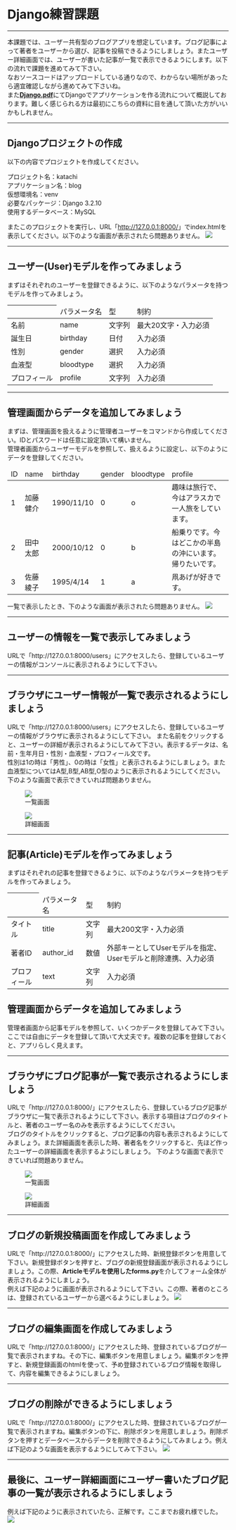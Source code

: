 <h1>Django練習課題</h1>

<hr>
本課題では、ユーザー共有型のブログアプリを想定しています。ブログ記事によって著者をユーザーから選び、記事を投稿できるようにしましょう。またユーザー詳細画面では、ユーザーが書いた記事が一覧で表示できるようにします。以下の流れで課題を進めてみて下さい。<br/>
なおソースコードはアップロードしている通りなので、わからない場所があったら適宜確認しながら進めてみて下さいね。<br/>
また<a href="https://github.com/1110-t/DjangoExersise/blob/master/Django.pdf"><b>Django.pdf</b></a>にてDjangoでアプリケーションを作る流れについて概説しております。難しく感じられる方は最初にこちらの資料に目を通して頂いた方がいいかもしれません。
<hr>
<h2>Djangoプロジェクトの作成</h2>
以下の内容でプロジェクトを作成してください。<br/>

プロジェクト名：katachi<br/>
アプリケーション名：blog<br/>
仮想環境名：venv<br/>
必要なパッケージ：Django 3.2.10<br/>
使用するデータベース：MySQL

またこのプロジェクトを実行し、URL「<a>http://127.0.0.1:8000/</a>」でindex.htmlを表示してください。以下のような画面が表示されたら問題ありません。
<img src="./forREADME/install.jpg">

<hr>
<h2>ユーザー(User)モデルを作ってみましょう</h2>
まずはそれぞれのユーザーを登録できるように、以下のようなパラメータを持つモデルを作ってみましょう。
<table>
    <thead>
        <tr>
            <th></th>
            <td>パラメータ名</td>
            <td>型</td>
            <td>制約</td>
        </tr>
    </thead>
    <tbody>
        <tr>
            <td>名前</td>
            <td>name</td>
            <td>文字列</td>
            <td>最大20文字・入力必須</td>
        </tr>
        <tr>
            <td>誕生日</td>
            <td>birthday</td>
            <td>日付</td>
            <td>入力必須</td>
        </tr>
        <tr>
            <td>性別</td>
            <td>gender</td>
            <td>選択</td>
            <td>入力必須</td>
        </tr>
        <tr>
            <td>血液型</td>
            <td>bloodtype</td>
            <td>選択</td>
            <td>入力必須</td>
        </tr>
        <tr>
            <td>プロフィール</td>
            <td>profile</td>
            <td>文字列</td>
            <td>入力必須</td>
        </tr>
    </tbody>
</table>
<hr>
<h2>管理画面からデータを追加してみましょう</h2>
まずは、管理画面を扱えるように管理者ユーザーをコマンドから作成してください。IDとパスワードは任意に設定頂いて構いません。</br>
管理者画面からユーザーモデルを参照して、扱えるように設定し、以下のようにデータを登録してください。
<table>
    <thead>
        <tr>
            <td>ID</td>
            <td>name</td>
            <td>birthday</td>
            <td>gender</td>
            <td>bloodtype</td>
            <td>profile</td>
        </tr>
    </thead>
    <tbody>
        <tr>
            <td>1</td>
            <td>加藤健介</td>
            <td>1990/11/10</td>
            <td>0</td>
            <td>o</td>
            <td>趣味は旅行で、今はアラスカで一人旅をしています。</td>
        </tr>
        <tr>
            <td>2</td>
            <td>田中太郎</td>
            <td>2000/10/12</td>
            <td>0</td>
            <td>b</td>
            <td>船乗りです。今はどこかの半島の沖にいます。帰りたいです。</td>
        </tr>
        <tr>
            <td>3</td>
            <td>佐藤綾子</td>
            <td>1995/4/14</td>
            <td>1</td>
            <td>a</td>
            <td>凧あげが好きです。</td>
        </tr>
    </tbody>
</table>

一覧で表示したとき、下のような画面が表示されたら問題ありません。
<img src="./forREADME/profiles.jpg">

<hr>
<h2>ユーザーの情報を一覧で表示してみましょう</h2>
URLで「<a>http://127.0.0.1:8000/users</a>」にアクセスしたら、登録しているユーザーの情報がコンソールに表示されるようにして下さい。

<hr>
<h2>ブラウザにユーザー情報が一覧で表示されるようにしましょう</h2>
URLで「<a>http://127.0.0.1:8000/users</a>」にアクセスしたら、登録しているユーザーの情報がブラウザに表示されるようにして下さい。
また名前をクリックすると、ユーザーの詳細が表示されるようにしてみて下さい。表示するデータは、名前・生年月日・性別・血液型・プロフィール文です。<br/>
性別は1の時は「男性」、0の時は「女性」と表示されるようにしましょう。また血液型についてはA型,B型,AB型,O型のように表示されるようにしてください。<br/>
下のような画面で表示できていれば問題ありません。<br/>
<figure>
    <img src="./forREADME/users.jpg">
    <figcaption>一覧画面</figcatption>
</figure>
<figure>
    <img src="./forREADME/user_detail.jpg">
    <figcaption>詳細画面</figcatption>
</figure>

<hr>
<h2>記事(Article)モデルを作ってみましょう</h2>
まずはそれぞれの記事を登録できるように、以下のようなパラメータを持つモデルを作ってみましょう。

<table>
    <thead>
        <tr>
            <th></th>
            <td>パラメータ名</td>
            <td>型</td>
            <td>制約</td>
        </tr>
    </thead>
    <tbody>
        <tr>
            <td>タイトル</td>
            <td>title</td>
            <td>文字列</td>
            <td>最大200文字・入力必須</td>
        </tr>
        <tr>
            <td>著者ID</td>
            <td>author_id</td>
            <td>数値</td>
            <td>外部キーとしてUserモデルを指定、Userモデルと削除連携、入力必須</td>
        </tr>
        <tr>
            <td>プロフィール</td>
            <td>text</td>
            <td>文字列</td>
            <td>入力必須</td>
        </tr>
    </tbody>
</table>

<h2>管理画面からデータを追加してみましょう</h2>
管理者画面から記事モデルを参照して、いくつかデータを登録してみて下さい。ここでは自由にデータを登録して頂いて大丈夫です。複数の記事を登録しておくと、アプリらしく見えます。

<hr>
<h2>ブラウザにブログ記事が一覧で表示されるようにしましょう</h2>
URLで「<a>http://127.0.0.1:8000/</a>」にアクセスしたら、登録しているブログ記事がブラウザに一覧で表示されるようにして下さい。表示する項目はブログのタイトルと、著者のユーザー名のみを表示するようにしてください。<br/>
ブログのタイトルをクリックすると、ブログ記事の内容も表示されるようにしてみましょう。また詳細画面を表示した時、著者名をクリックすると、先ほど作ったユーザーの詳細画面を表示するようにしましょう。
下のような画面で表示できていれば問題ありません。<br/>
<figure>
    <img src="./forREADME/articles.jpg">
    <figcaption>一覧画面</figcatption>
</figure>
<figure>
    <img src="./forREADME/article_detail.jpg">
    <figcaption>詳細画面</figcatption>
</figure>
<hr>
<h2>ブログの新規投稿画面を作成してみましょう</h2>
URLで「<a>http://127.0.0.1:8000/</a>」にアクセスした時、新規登録ボタンを用意して下さい。新規登録ボタンを押すと、ブログの新規登録画面が表示されるようにしましょう。この際、<b>Articleモデルを使用したforms.py</b>を介してフォーム全体が表示されるようにしましょう。<br/>
例えば下記のように画面が表示されるようにして下さい。この際、著者のところは、登録されているユーザーから選べるようにしましょう。
<img src="./forREADME/new.jpg">
<hr>
<h2>ブログの編集画面を作成してみましょう</h2>
URLで「<a>http://127.0.0.1:8000/</a>」にアクセスした時、登録されているブログが一覧で表示されますね。その下に、編集ボタンを用意しましょう。編集ボタンを押すと、新規登録画面のhtmlを使って、予め登録されているブログ情報を取得して、内容を編集できるようにしましょう。<br/>
<hr>
<h2>ブログの削除ができるようにしましょう</h2>
URLで「<a>http://127.0.0.1:8000/</a>」にアクセスした時、登録されているブログが一覧で表示されますね。編集ボタンの下に、削除ボタンを用意しましょう。削除ボタンを押すとデータベースからデータを削除できるようにしてみましょう。例えば下記のような画面を表示するようにしてみて下さい。
<img src="./forREADME/complete.jpg">
<hr>
<h2>最後に、ユーザー詳細画面にユーザー書いたブログ記事の一覧が表示されるようにしましょう</h2>
例えば下記のように表示されていたら、正解です。ここまでお疲れ様でした。
<img src="./forREADME/user_comp.jpg">